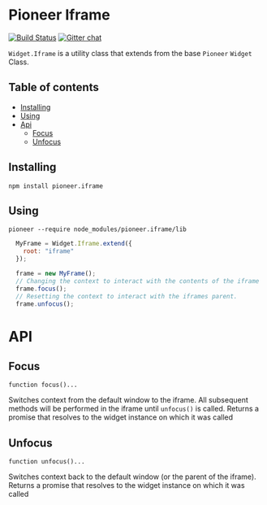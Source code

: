 Pioneer Iframe
=====================

[![Build Status](http://img.shields.io/travis/mojotech/pioneer.iframe.svg?style=flat
)](https://travis-ci.org/mojotech/pioneer.iframe)
[![Gitter chat](http://img.shields.io/badge/gitter-chat-blue.svg?style=flat
)](https://gitter.im/mojotech/pioneer)

`Widget.Iframe` is a utility class that extends from the base `Pioneer` `Widget` Class.

## Table of contents
  * [Installing](#installing)
  * [Using](#Using)
  * [Api](#api)
    * [Focus](#focus)
    * [Unfocus](#unfocus)

## Installing

    npm install pioneer.iframe

## Using

    pioneer --require node_modules/pioneer.iframe/lib

```js
  MyFrame = Widget.Iframe.extend({
    root: "iframe"
  });

  frame = new MyFrame();
  // Changing the context to interact with the contents of the iframe
  frame.focus();
  // Resetting the context to interact with the iframes parent.
  frame.unfocus();
```

# API

## Focus

  `function focus()...`

  Switches context from the default window to the iframe. All subsequent methods will be performed in the iframe until `unfocus()` is called.
  Returns a promise that resolves to the widget instance on which it was called

## Unfocus

  `function unfocus()...`

  Switches context back to the default window (or the parent of the iframe).
  Returns a promise that resolves to the widget instance on which it was called